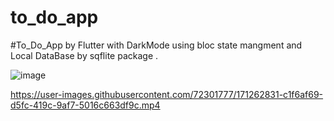 # to_do_app

#To_Do_App by Flutter with DarkMode using bloc state mangment and Local DataBase by sqflite package .




![image](https://user-images.githubusercontent.com/72301777/174896992-fed8ec96-4088-4914-a399-742fab243fc6.png)




https://user-images.githubusercontent.com/72301777/171262831-c1f6af69-d5fc-419c-9af7-5016c663df9c.mp4

